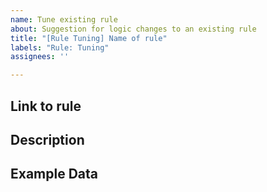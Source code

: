 ```yaml
---
name: Tune existing rule
about: Suggestion for logic changes to an existing rule
title: "[Rule Tuning] Name of rule"
labels: "Rule: Tuning"
assignees: ''

---
```


<!-- Before submitting an issue to tune a rule, be sure to reference CONTRIBUTING.md --->

## Link to rule


## Description
<!-- Provide a detailed description of the suggested changes -->

## Example Data
<!-- If the query is to be changed, include example JSON data or a screenshot -->
